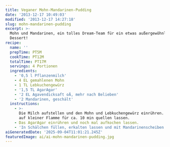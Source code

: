 ```yaml
---
title: Veganer Mohn-Mandarinen-Pudding
date: '2013-12-17 10:49:03'
modified: '2013-12-17 14:27:18'
slug: mohn-mandarinen-pudding
excerpt: >-
  Mohn und Mandarinen, ein tolles Dream-Team für ein etwas außergewöhnlicheres
  Dessert!
recipe:
  name: ''
  prepTime: PT5M
  cookTime: PT12M
  totalTime: PT17M
  servings: 4 Portionen
  ingredients:
    - '0,5 l Pflanzenmilch'
    - 4 EL gemahlenen Mohn
    - 1 TL Lebkuchengewürz
    - '1,5 TL AgarAgar'
    - '2 EL Agavendicksaft oÄ, mehr nach Belieben'
    - '2 Mandarinen, geschält'
  instructions:
    - >-
      Die Milch aufstellen und den Mohn und Lebkuchengewürz einrühren. Süßen und
      auf kleiner Flamme für ca. 10 min quellen lassen.
    - Das AgarAgar einrühren und noch mal aufkochen lassen.
    - 'In Schälchen füllen, erkalten lassen und mit Mandarinenscheiben servieren.'
aiGeneratedDate: '2025-09-04T11:01:21.245Z'
featuredImage: ai/ai-mohn-mandarinen-pudding.jpg
---
```


